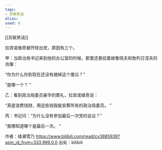 ```yaml
---
tags: 
- 苏联笑话 
alias:
used: 0
---
```

[[苏联笑话]]



拉宾诺维奇被开除出党，原因有三个。

甲：当政治局书记来到他的办公室的时候，那里还悬挂着赫鲁晓夫和勃列日涅夫的肖像：

“你为什么你到现在还没有摘掉这个傻瓜？”

“是哪一个？ ”

乙：看到政治局委员豪华的葬礼，拉宾诺维奇说：

“真是浪费钱财，用这些钱我能安葬所有的政治局委员。 ”

丙：书记问：“为什么没有参加最后一次党的会议？”

“我哪知道哪个是最后一次。 ”

 作者：绫濑雪乃 https://www.bilibili.com/read/cv3885939?spm_id_from=333.999.0.0 出处：bilibili
